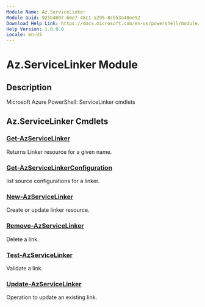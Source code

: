 ```yaml
---
Module Name: Az.ServiceLinker
Module Guid: 925b4007-66e7-48c1-a295-8cb53a48ee92
Download Help Link: https://docs.microsoft.com/en-us/powershell/module/az.servicelinker
Help Version: 1.0.0.0
Locale: en-US
---
```


# Az.ServiceLinker Module
## Description
Microsoft Azure PowerShell: ServiceLinker cmdlets

## Az.ServiceLinker Cmdlets
### [Get-AzServiceLinker](Get-AzServiceLinker.md)
Returns Linker resource for a given name.

### [Get-AzServiceLinkerConfiguration](Get-AzServiceLinkerConfiguration.md)
list source configurations for a linker.

### [New-AzServiceLinker](New-AzServiceLinker.md)
Create or update linker resource.

### [Remove-AzServiceLinker](Remove-AzServiceLinker.md)
Delete a link.

### [Test-AzServiceLinker](Test-AzServiceLinker.md)
Validate a link.

### [Update-AzServiceLinker](Update-AzServiceLinker.md)
Operation to update an existing link.

